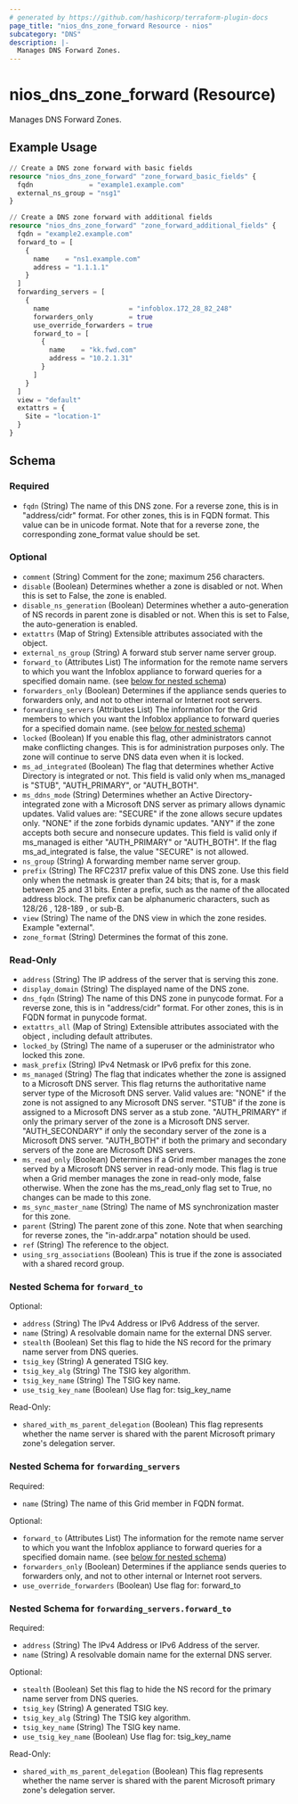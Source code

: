 ```yaml
---
# generated by https://github.com/hashicorp/terraform-plugin-docs
page_title: "nios_dns_zone_forward Resource - nios"
subcategory: "DNS"
description: |-
  Manages DNS Forward Zones.
---
```


# nios_dns_zone_forward (Resource)

Manages DNS Forward Zones.

## Example Usage

```terraform
// Create a DNS zone forward with basic fields
resource "nios_dns_zone_forward" "zone_forward_basic_fields" {
  fqdn              = "example1.example.com"
  external_ns_group = "nsg1"
}

// Create a DNS zone forward with additional fields
resource "nios_dns_zone_forward" "zone_forward_additional_fields" {
  fqdn = "example2.example.com"
  forward_to = [
    {
      name    = "ns1.example.com"
      address = "1.1.1.1"
    }
  ]
  forwarding_servers = [
    {
      name                    = "infoblox.172_28_82_248"
      forwarders_only         = true
      use_override_forwarders = true
      forward_to = [
        {
          name    = "kk.fwd.com"
          address = "10.2.1.31"
        }
      ]
    }
  ]
  view = "default"
  extattrs = {
    Site = "location-1"
  }
}
```

<!-- schema generated by tfplugindocs -->
## Schema

### Required

- `fqdn` (String) The name of this DNS zone. For a reverse zone, this is in "address/cidr" format. For other zones, this is in FQDN format. This value can be in unicode format. Note that for a reverse zone, the corresponding zone_format value should be set.

### Optional

- `comment` (String) Comment for the zone; maximum 256 characters.
- `disable` (Boolean) Determines whether a zone is disabled or not. When this is set to False, the zone is enabled.
- `disable_ns_generation` (Boolean) Determines whether a auto-generation of NS records in parent zone is disabled or not. When this is set to False, the auto-generation is enabled.
- `extattrs` (Map of String) Extensible attributes associated with the object.
- `external_ns_group` (String) A forward stub server name server group.
- `forward_to` (Attributes List) The information for the remote name servers to which you want the Infoblox appliance to forward queries for a specified domain name. (see [below for nested schema](#nestedatt--forward_to))
- `forwarders_only` (Boolean) Determines if the appliance sends queries to forwarders only, and not to other internal or Internet root servers.
- `forwarding_servers` (Attributes List) The information for the Grid members to which you want the Infoblox appliance to forward queries for a specified domain name. (see [below for nested schema](#nestedatt--forwarding_servers))
- `locked` (Boolean) If you enable this flag, other administrators cannot make conflicting changes. This is for administration purposes only. The zone will continue to serve DNS data even when it is locked.
- `ms_ad_integrated` (Boolean) The flag that determines whether Active Directory is integrated or not. This field is valid only when ms_managed is "STUB", "AUTH_PRIMARY", or "AUTH_BOTH".
- `ms_ddns_mode` (String) Determines whether an Active Directory-integrated zone with a Microsoft DNS server as primary allows dynamic updates. Valid values are: "SECURE" if the zone allows secure updates only. "NONE" if the zone forbids dynamic updates. "ANY" if the zone accepts both secure and nonsecure updates. This field is valid only if ms_managed is either "AUTH_PRIMARY" or "AUTH_BOTH". If the flag ms_ad_integrated is false, the value "SECURE" is not allowed.
- `ns_group` (String) A forwarding member name server group.
- `prefix` (String) The RFC2317 prefix value of this DNS zone. Use this field only when the netmask is greater than 24 bits; that is, for a mask between 25 and 31 bits. Enter a prefix, such as the name of the allocated address block. The prefix can be alphanumeric characters, such as 128/26 , 128-189 , or sub-B.
- `view` (String) The name of the DNS view in which the zone resides. Example "external".
- `zone_format` (String) Determines the format of this zone.

### Read-Only

- `address` (String) The IP address of the server that is serving this zone.
- `display_domain` (String) The displayed name of the DNS zone.
- `dns_fqdn` (String) The name of this DNS zone in punycode format. For a reverse zone, this is in "address/cidr" format. For other zones, this is in FQDN format in punycode format.
- `extattrs_all` (Map of String) Extensible attributes associated with the object , including default attributes.
- `locked_by` (String) The name of a superuser or the administrator who locked this zone.
- `mask_prefix` (String) IPv4 Netmask or IPv6 prefix for this zone.
- `ms_managed` (String) The flag that indicates whether the zone is assigned to a Microsoft DNS server. This flag returns the authoritative name server type of the Microsoft DNS server. Valid values are: "NONE" if the zone is not assigned to any Microsoft DNS server. "STUB" if the zone is assigned to a Microsoft DNS server as a stub zone. "AUTH_PRIMARY" if only the primary server of the zone is a Microsoft DNS server. "AUTH_SECONDARY" if only the secondary server of the zone is a Microsoft DNS server. "AUTH_BOTH" if both the primary and secondary servers of the zone are Microsoft DNS servers.
- `ms_read_only` (Boolean) Determines if a Grid member manages the zone served by a Microsoft DNS server in read-only mode. This flag is true when a Grid member manages the zone in read-only mode, false otherwise. When the zone has the ms_read_only flag set to True, no changes can be made to this zone.
- `ms_sync_master_name` (String) The name of MS synchronization master for this zone.
- `parent` (String) The parent zone of this zone. Note that when searching for reverse zones, the "in-addr.arpa" notation should be used.
- `ref` (String) The reference to the object.
- `using_srg_associations` (Boolean) This is true if the zone is associated with a shared record group.

<a id="nestedatt--forward_to"></a>
### Nested Schema for `forward_to`

Optional:

- `address` (String) The IPv4 Address or IPv6 Address of the server.
- `name` (String) A resolvable domain name for the external DNS server.
- `stealth` (Boolean) Set this flag to hide the NS record for the primary name server from DNS queries.
- `tsig_key` (String) A generated TSIG key.
- `tsig_key_alg` (String) The TSIG key algorithm.
- `tsig_key_name` (String) The TSIG key name.
- `use_tsig_key_name` (Boolean) Use flag for: tsig_key_name

Read-Only:

- `shared_with_ms_parent_delegation` (Boolean) This flag represents whether the name server is shared with the parent Microsoft primary zone's delegation server.


<a id="nestedatt--forwarding_servers"></a>
### Nested Schema for `forwarding_servers`

Required:

- `name` (String) The name of this Grid member in FQDN format.

Optional:

- `forward_to` (Attributes List) The information for the remote name server to which you want the Infoblox appliance to forward queries for a specified domain name. (see [below for nested schema](#nestedatt--forwarding_servers--forward_to))
- `forwarders_only` (Boolean) Determines if the appliance sends queries to forwarders only, and not to other internal or Internet root servers.
- `use_override_forwarders` (Boolean) Use flag for: forward_to

<a id="nestedatt--forwarding_servers--forward_to"></a>
### Nested Schema for `forwarding_servers.forward_to`

Required:

- `address` (String) The IPv4 Address or IPv6 Address of the server.
- `name` (String) A resolvable domain name for the external DNS server.

Optional:

- `stealth` (Boolean) Set this flag to hide the NS record for the primary name server from DNS queries.
- `tsig_key` (String) A generated TSIG key.
- `tsig_key_alg` (String) The TSIG key algorithm.
- `tsig_key_name` (String) The TSIG key name.
- `use_tsig_key_name` (Boolean) Use flag for: tsig_key_name

Read-Only:

- `shared_with_ms_parent_delegation` (Boolean) This flag represents whether the name server is shared with the parent Microsoft primary zone's delegation server.
